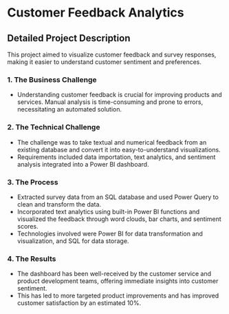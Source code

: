 # Customer Feedback Analytics

## Detailed Project Description
This project aimed to visualize customer feedback and survey responses, making it easier to understand customer sentiment and preferences.

### 1. The Business Challenge
- Understanding customer feedback is crucial for improving products and services. Manual analysis is time-consuming and prone to errors, necessitating an automated solution.

### 2. The Technical Challenge
- The challenge was to take textual and numerical feedback from an existing database and convert it into easy-to-understand visualizations.
- Requirements included data importation, text analytics, and sentiment analysis integrated into a Power BI dashboard.

### 3. The Process
- Extracted survey data from an SQL database and used Power Query to clean and transform the data.
- Incorporated text analytics using built-in Power BI functions and visualized the feedback through word clouds, bar charts, and sentiment scores.
- Technologies involved were Power BI for data transformation and visualization, and SQL for data storage.

### 4. The Results
- The dashboard has been well-received by the customer service and product development teams, offering immediate insights into customer sentiment.
- This has led to more targeted product improvements and has improved customer satisfaction by an estimated 10%.
